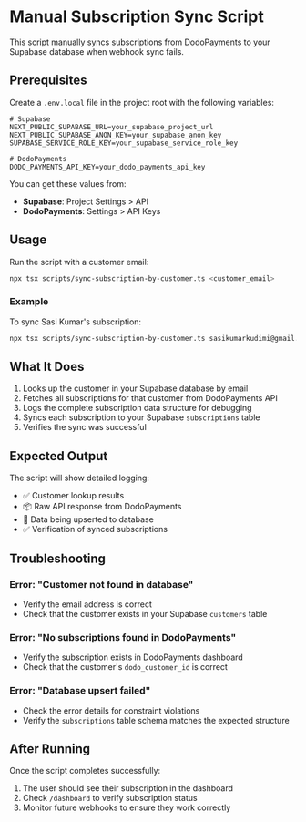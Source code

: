 # Manual Subscription Sync Script

This script manually syncs subscriptions from DodoPayments to your Supabase database when webhook sync fails.

## Prerequisites

Create a `.env.local` file in the project root with the following variables:

```env
# Supabase
NEXT_PUBLIC_SUPABASE_URL=your_supabase_project_url
NEXT_PUBLIC_SUPABASE_ANON_KEY=your_supabase_anon_key
SUPABASE_SERVICE_ROLE_KEY=your_supabase_service_role_key

# DodoPayments
DODO_PAYMENTS_API_KEY=your_dodo_payments_api_key
```

You can get these values from:
- **Supabase**: Project Settings > API
- **DodoPayments**: Settings > API Keys

## Usage

Run the script with a customer email:

```bash
npx tsx scripts/sync-subscription-by-customer.ts <customer_email>
```

### Example

To sync Sasi Kumar's subscription:

```bash
npx tsx scripts/sync-subscription-by-customer.ts sasikumarkudimi@gmail.com
```

## What It Does

1. Looks up the customer in your Supabase database by email
2. Fetches all subscriptions for that customer from DodoPayments API
3. Logs the complete subscription data structure for debugging
4. Syncs each subscription to your Supabase `subscriptions` table
5. Verifies the sync was successful

## Expected Output

The script will show detailed logging:
- ✅ Customer lookup results
- 📦 Raw API response from DodoPayments
- 📝 Data being upserted to database
- ✅ Verification of synced subscriptions

## Troubleshooting

### Error: "Customer not found in database"
- Verify the email address is correct
- Check that the customer exists in your Supabase `customers` table

### Error: "No subscriptions found in DodoPayments"
- Verify the subscription exists in DodoPayments dashboard
- Check that the customer's `dodo_customer_id` is correct

### Error: "Database upsert failed"
- Check the error details for constraint violations
- Verify the `subscriptions` table schema matches the expected structure

## After Running

Once the script completes successfully:
1. The user should see their subscription in the dashboard
2. Check `/dashboard` to verify subscription status
3. Monitor future webhooks to ensure they work correctly

